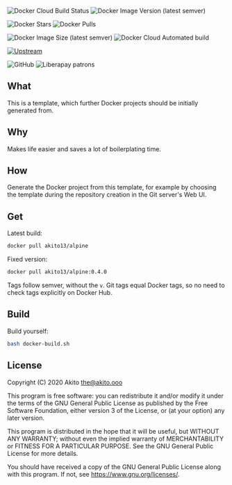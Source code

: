 ![Docker Cloud Build Status](https://img.shields.io/docker/cloud/build/akito13/alpine?style=plastic)
![Docker Image Version (latest semver)](https://img.shields.io/docker/v/akito13/alpine?style=plastic)

![Docker Stars](https://img.shields.io/docker/stars/akito13/alpine?style=plastic)
![Docker Pulls](https://img.shields.io/docker/pulls/akito13/alpine?style=plastic)

![Docker Image Size (latest semver)](https://img.shields.io/docker/image-size/akito13/alpine?style=plastic)
![Docker Cloud Automated build](https://img.shields.io/docker/cloud/automated/akito13/alpine?style=plastic)

[![Upstream](https://img.shields.io/badge/upstream-project-yellow?style=plastic)](https://github.com/borgbackup/borg)

![GitHub](https://img.shields.io/github/license/theAkito/docker-alpine?style=plastic)
![Liberapay patrons](https://img.shields.io/liberapay/patrons/Akito?style=plastic)

## What
This is a template, which further Docker projects should be initially generated from.

## Why
Makes life easier and saves a lot of boilerplating time.

## How
Generate the Docker project from this template, for example by choosing the template during the repository creation in the Git server's Web UI.

## Get
Latest build:
```bash
docker pull akito13/alpine
```
Fixed version:
```bash
docker pull akito13/alpine:0.4.0
```
Tags follow semver, without the `v`.
Git tags equal Docker tags, so no need to check tags explicitly on Docker Hub.

## Build
Build yourself:
```bash
bash docker-build.sh
```

## License
Copyright (C) 2020  Akito <the@akito.ooo>

This program is free software: you can redistribute it and/or modify
it under the terms of the GNU General Public License as published by
the Free Software Foundation, either version 3 of the License, or
(at your option) any later version.

This program is distributed in the hope that it will be useful,
but WITHOUT ANY WARRANTY; without even the implied warranty of
MERCHANTABILITY or FITNESS FOR A PARTICULAR PURPOSE.  See the
GNU General Public License for more details.

You should have received a copy of the GNU General Public License
along with this program.  If not, see <https://www.gnu.org/licenses/>.